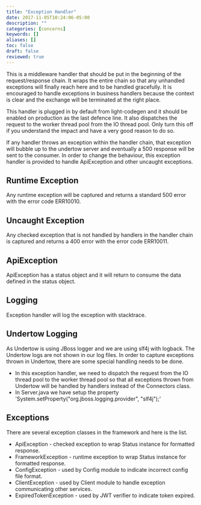 ```yaml
---
title: "Exception Handler"
date: 2017-11-05T10:24:06-05:00
description: ""
categories: [concerns]
keywords: []
aliases: []
toc: false
draft: false
reviewed: true
---
```


This is a middleware handler that should be put in the beginning of the request/response chain. It wraps the entire chain so that any unhandled exceptions will finally reach here and to be handled gracefully. It is encouraged to handle exceptions in business handlers because the context is clear and the exchange will be terminated at the right place.

This handler is plugged in by default from light-codegen and it should be enabled on production as the last defence line. It also dispatches the request to the worker thread pool from the IO thread pool. Only turn this off if you understand the impact and have a very good reason to do so.

If any handler throws an exception within the handler chain, that exception will 
bubble up to the undertow server and eventually a 500 response will be sent to the 
consumer. In order to change the behaviour, this exception handler is provided to 
handle ApiException and other uncaught exceptions.

## Runtime Exception

Any runtime exception will be captured and returns a standard 500 error with the error code ERR10010.

## Uncaught Exception

Any checked exception that is not handled by handlers in the handler chain is captured and returns a 400 error with the error code ERR10011.

## ApiException

ApiException has a status object and it will return to consume the data defined in the 
status object.


## Logging

Exception handler will log the exception with stacktrace.

## Undertow Logging

As Undertow is using JBoss logger and we are using slf4j with logback. The Undertow logs are not shown in our log files. In order to capture exceptions thrown in Undertow, there are some special handling needs to be done.

* In this exception handler, we need to dispatch the request from the IO thread pool to the worker thread pool so that all exceptions thrown from Undertow will be handled by handlers instead of the Connectors class.
* In Server.java we have setup the property 
'System.setProperty("org.jboss.logging.provider", "slf4j");'

## Exceptions

There are several exception classes in the framework and here is the list.

* ApiException - checked exception to wrap Status instance for formatted response.
* FrameworkException - runtime exception to wrap Status instance for formatted response.
* ConfigException - used by Config module to indicate incorrect config file format.
* ClientException - used by Client module to handle exception communicating other services.
* ExpiredTokenException - used by JWT verifier to indicate token expired.

